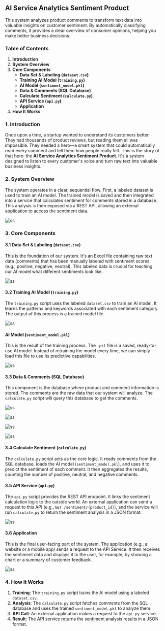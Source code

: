 ## AI Service Analytics Sentiment Product
This system analyzes product comments to transform text data into valuable insights on customer sentiment. By automatically classifying comments, it provides a clear overview of consumer opinions, helping you make better business decisions.

### Table of Contents
1.  **Introduction**
2.  **System Overview**
3.  **Core Components**
    * **Data Set & Labeling (`dataset.csv`)**
    * **Training AI Model (`training.py`)**
    * **AI Model (`sentiment_model.pkl`)**
    * **Data & Comments (SQL Database)**
    * **Calculate Sentiment (`calculate.py`)**
    * **API Service (`api.py`)**
    * **Application**
4.  **How It Works**


### 1. Introduction

Once upon a time, a startup wanted to understand its customers better. They had thousands of product reviews, but reading them all was impossible. They needed a hero—a smart system that could automatically read every comment and tell them how people really felt. This is the story of that hero: the **AI Service Analytics Sentiment Product**. It's a system designed to listen to every customer's voice and turn raw text into valuable business insights.

### 2. System Overview

The system operates in a clear, sequential flow. First, a labeled dataset is used to train an AI model. The trained model is saved and then integrated into a service that calculates sentiment for comments stored in a database. This analysis is then exposed via a REST API, allowing an external application to access the sentiment data.

![ss](./design/architecture.jpg)

### 3. Core Components

#### 3.1 Data Set & Labeling (`dataset.csv`)

This is the foundation of our system. It's an Excel file containing raw text data (comments) that has been manually labeled with sentiment scores (e.g., positive, negative, neutral). This labeled data is crucial for teaching our AI model what different sentiments look like.

![ss](./ss/5.jpg)

#### 3.2 Training AI Model (`training.py`)

The `training.py` script uses the labeled `dataset.csv` to train an AI model. It learns the patterns and keywords associated with each sentiment category. The output of this process is a trained model file.

![ss](./ss/6.jpg)

#### AI Model (`sentiment_model.pkl`)

This is the result of the training process. The `.pkl` file is a saved, ready-to-use AI model. Instead of retraining the model every time, we can simply load this file to use its predictive capabilities.

![ss](./ss/7.jpg)

#### 3.3 Data & Comments (SQL Database)

This component is the database where product and comment information is stored. The comments are the raw data that our system will analyze. The `calculate.py` script will query this database to get the comments.

![ss](./ss/1.jpg)

![ss](./ss/2.jpg)

![ss](./ss/3.jpg)

![ss](./ss/4.jpg)

#### 3.4 Calculate Sentiment (`calculate.py`)

The `calculate.py` script acts as the core logic. It reads comments from the SQL database, loads the AI model (`sentiment_model.pkl`), and uses it to predict the sentiment of each comment. It then aggregates the results, counting the number of positive, neutral, and negative comments.

#### 3.5 API Service (`api.py`)

The `api.py` script provides the REST API endpoint. It links the sentiment calculation logic to the outside world. An external application can send a request to this API (e.g., `GET /sentiment/{product_id}`), and the service will run `calculate.py` to return the sentiment analysis in a JSON format.

![ss](./ss/8.jpg)

#### 3.6 Application

This is the final user-facing part of the system. The application (e.g., a website or a mobile app) sends a request to the API Service. It then receives the sentiment data and displays it to the user, for example, by showing a chart or a summary of customer feedback.

![ss](./ss/9.jpg)

### 4. How It Works

1.  **Training**: The `training.py` script trains the AI model using a labeled `dataset.csv`.
2.  **Analysis**: The `calculate.py` script fetches comments from the SQL database and uses the trained `sentiment_model.pkl` to analyze them.
3.  **API Call**: An external application makes a request to the `api.py` service.
4.  **Result**: The API service returns the sentiment analysis results in a JSON format.
